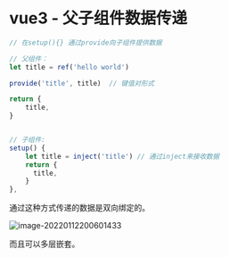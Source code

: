 # vue3 - 父子组件数据传递



```js
// 在setup(){} 通过provide向子组件提供数据

// 父组件：
let title = ref('hello world')

provide('title', title)  // 键值对形式

return {
    title,
}


// 子组件:
setup() {
    let title = inject('title') // 通过inject来接收数据
    return {
      title,
    }
},
```



通过这种方式传递的数据是双向绑定的。

![image-20220112200601433](http://imgbed-xia-2.oss-cn-hangzhou.aliyuncs.com/img/image-20220112200601433.png)

而且可以多层嵌套。
